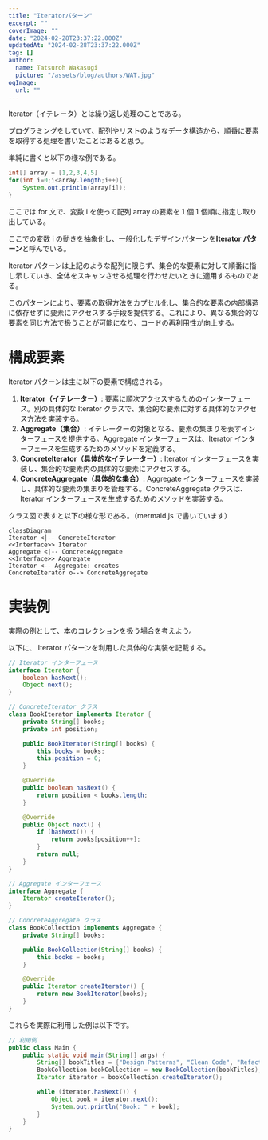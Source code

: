 ```yaml
---
title: "Iteratorパターン"
excerpt: ""
coverImage: ""
date: "2024-02-28T23:37:22.000Z"
updatedAt: "2024-02-28T23:37:22.000Z"
tag: []
author:
  name: Tatsuroh Wakasugi
  picture: "/assets/blog/authors/WAT.jpg"
ogImage:
  url: ""
---
```


Iterator（イテレータ）とは繰り返し処理のことである。

プログラミングをしていて、配列やリストのようなデータ構造から、順番に要素を取得する処理を書いたことはあると思う。

単純に書くと以下の様な例である。

```java
int[] array = [1,2,3,4,5]
for(int i=0;i<array.length;i++){
	System.out.println(array[i]);
}
```

ここでは for 文で、変数 i を使って配列 array の要素を１個１個順に指定し取り出している。

ここでの変数 i の動きを抽象化し、一般化したデザインパターンを**Iterator パターン**と呼んでいる。

Iterator パターンは上記のような配列に限らず、集合的な要素に対して順番に指し示していき、全体をスキャンさせる処理を行わせたいときに適用するものである。

このパターンにより、要素の取得方法をカプセル化し、集合的な要素の内部構造に依存せずに要素にアクセスする手段を提供する。これにより、異なる集合的な要素を同じ方法で扱うことが可能になり、コードの再利用性が向上する。

# 構成要素

Iterator パターンは主に以下の要素で構成される。

1. **Iterator（イテレーター）**: 要素に順次アクセスするためのインターフェース。別の具体的な Iterator クラスで、集合的な要素に対する具体的なアクセス方法を実装する。
2. **Aggregate（集合）**: イテレーターの対象となる、要素の集まりを表すインターフェースを提供する。Aggregate インターフェースは、Iterator インターフェースを生成するためのメソッドを定義する。
3. **ConcreteIterator（具体的なイテレーター）**: Iterator インターフェースを実装し、集合的な要素内の具体的な要素にアクセスする。
4. **ConcreteAggregate（具体的な集合）**: Aggregate インターフェースを実装し、具体的な要素の集まりを管理する。ConcreteAggregate クラスは、Iterator インターフェースを生成するためのメソッドを実装する。

クラス図で表すと以下の様な形である。（mermaid.js で書いています）

```mermaid
classDiagram
Iterator <|-- ConcreteIterator
<<Interface>> Iterator
Aggregate <|-- ConcreteAggregate
<<Interface>> Aggregate
Iterator <-- Aggregate: creates
ConcreteIterator o--> ConcreteAggregate
```

# 実装例

実際の例として、本のコレクションを扱う場合を考えよう。

以下に、 Iterator パターンを利用した具体的な実装を記載する。

```java
// Iterator インターフェース
interface Iterator {
    boolean hasNext();
    Object next();
}

// ConcreteIterator クラス
class BookIterator implements Iterator {
    private String[] books;
    private int position;

    public BookIterator(String[] books) {
        this.books = books;
        this.position = 0;
    }

    @Override
    public boolean hasNext() {
        return position < books.length;
    }

    @Override
    public Object next() {
        if (hasNext()) {
            return books[position++];
        }
        return null;
    }
}

// Aggregate インターフェース
interface Aggregate {
    Iterator createIterator();
}

// ConcreteAggregate クラス
class BookCollection implements Aggregate {
    private String[] books;

    public BookCollection(String[] books) {
        this.books = books;
    }

    @Override
    public Iterator createIterator() {
        return new BookIterator(books);
    }
}
```

これらを実際に利用した例は以下です。

```java
// 利用例
public class Main {
    public static void main(String[] args) {
        String[] bookTitles = {"Design Patterns", "Clean Code", "Refactoring"};
        BookCollection bookCollection = new BookCollection(bookTitles);
        Iterator iterator = bookCollection.createIterator();

        while (iterator.hasNext()) {
            Object book = iterator.next();
            System.out.println("Book: " + book);
        }
    }
}
```
